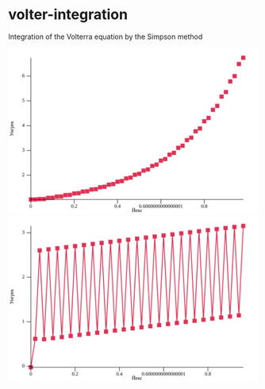 # volter-integration

Integration of the Volterra equation by the Simpson method

![img](scatter3.svg)
![img](scatter.svg)